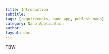 ```yaml
---
title: Introduction
subtitle:
tags: [requirements, nano app, publish nano]
category: Nano Application
author:
layout: doc
---
```


TBW